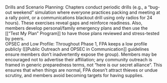 Drills and Scenario Planning: Chapters conduct periodic drills (e.g., a “bug-out weekend” simulation where everyone practices packing and meeting at a rally point, or a communications blackout drill using only radios for 24 hours). These exercises reveal gaps and reinforce readiness. Also, members develop personal/family emergency plans and then use the [[“Test My Plan” Program]] to have those plans reviewed and stress-tested by peers.  
OPSEC and Low Profile: Throughout Phase 1, FPA keeps a low profile publicly ([[Public Outreach and OPSEC in Communication]] guidelines ensure members don’t inadvertently expose the group). Members may be encouraged not to advertise their affiliation; any community outreach is framed in generic preparedness terms, not “here is our secret alliance”. This ensures that when things are normal, FPA doesn’t attract thieves or undue scrutiny, and members avoid becoming targets for having supplies.